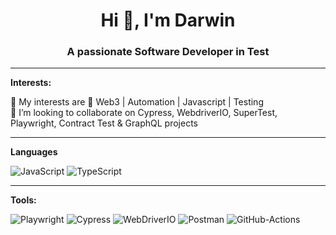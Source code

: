 <h1 align="center">Hi 👋, I'm Darwin</h1>
<h3 align="center">A passionate Software Developer in Test</h3>

---
**Interests:**

🔭 My interests are 👀 Web3 | Automation | Javascript | Testing <br>
👯 I’m looking to collaborate on Cypress, WebdriverIO, SuperTest, Playwright, Contract Test & GraphQL projects

---
**Languages**

![JavaScript](https://img.shields.io/badge/-JavaScript-f0db4f?&style=for-the-badge&logo=JavaScript&logoColor=black) ![TypeScript](https://img.shields.io/badge/-TypeScript-%233178C6?&style=for-the-badge&logo=Typescript&logoColor=black)

---
**Tools:**

![Playwright](https://img.shields.io/badge/Playwright-45ba4b?style=for-the-badge&logo=Playwright&logoColor=white) ![Cypress](https://img.shields.io/badge/-Cypress-%2317202C?&style=for-the-badge&logo=Cypress&logoColor=white) ![WebDriverIO](https://img.shields.io/badge/WebDriverIO-EA5906.svg?&style=for-the-badge&logo=WebdriverIO&logoColor=white) ![Postman](https://img.shields.io/badge/-Postman-%23FF6C37?&style=for-the-badge&logo=Postman&logoColor=white) ![GitHub-Actions](https://img.shields.io/badge/-GitHub%20Actions-%23181717?&style=for-the-badge&logo=GitHub%20Actions&logoColor=white)

<!---
tux7P/tux7P is a ✨ special ✨ repository because its `README.md` (this file) appears on your GitHub profile.
You can click the Preview link to take a look at your changes.
--->
